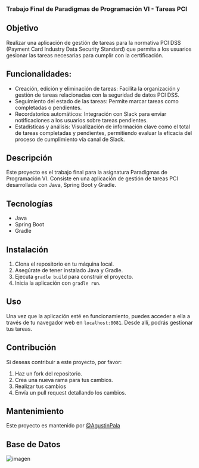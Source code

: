 ### Trabajo Final de Paradigmas de Programación VI - Tareas PCI

## Objetivo

Realizar una aplicación de gestión de tareas para la normativa PCI DSS (Payment Card Industry Data Security Standard) que permita a los usuarios gesionar las tareas necesarias para cumplir con la certificación.

## Funcionalidades:

- Creación, edición y eliminación de tareas: Facilita la organización y gestión de tareas relacionadas con la seguridad de datos PCI DSS.
- Seguimiento del estado de las tareas: Permite marcar tareas como completadas o pendientes.
- Recordatorios automáticos: Integración con Slack para enviar notificaciones a los usuarios sobre tareas pendientes.
- Estadísticas y análisis: Visualización de información clave como el total de tareas completadas y pendientes, permitiendo evaluar la eficacia del proceso de cumplimiento vía canal de Slack.

## Descripción

Este proyecto es el trabajo final para la asignatura Paradigmas de Programación VI. Consiste en una aplicación de gestión de tareas PCI desarrollada con Java, Spring Boot y Gradle.

## Tecnologías

- Java
- Spring Boot
- Gradle

## Instalación

1. Clona el repositorio en tu máquina local.
2. Asegúrate de tener instalado Java y Gradle.
3. Ejecuta `gradle build` para construir el proyecto.
4. Inicia la aplicación con `gradle run`.

## Uso

Una vez que la aplicación esté en funcionamiento, puedes acceder a ella a través de tu navegador web en `localhost:8081`. Desde allí, podrás gestionar tus tareas.

## Contribución

Si deseas contribuir a este proyecto, por favor:

1. Haz un fork del repositorio.
2. Crea una nueva rama para tus cambios.
3. Realizar tus cambios
4. Envía un pull request detallando los cambios.

## Mantenimiento

Este proyecto es mantenido por [@AgustinPala](https://github.com/AgustinPala)

## Base de Datos

![imagen](https://github.com/AgustinPala/tasks-pci/assets/70532259/24506803-7cc1-45ed-acd0-f39680237ff7)